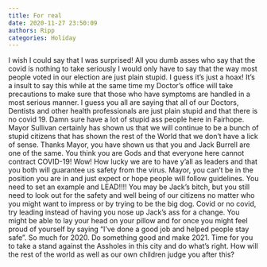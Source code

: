 ```yaml
---
title: For real
date: 2020-11-27 23:50:09
authors: Ripp
categories: Holiday
---
```


 I wish I could say that I was surprised!  All you dumb asses who say that the covid is nothing to take seriously I would only have to say that the way most people voted in our election are just plain stupid. I guess it’s just a hoax!  It’s a insult to say this while at the same time my Doctor’s office will take precautions to make sure that those who have symptoms are handled in a most serious manner. I guess you all are saying that all of our Doctors, Dentists and other health professionals are just plain stupid and that there is no covid 19. Damn sure have a lot of stupid ass people here in Fairhope. Mayor Sullivan certainly has shown us that we will continue to be a bunch of stupid  citizens that has shown the rest of the World that we don’t have a lick of sense. Thanks Mayor, you have shown us that you and Jack Burrell are one of the same. You think you are Gods and that everyone here cannot contract COVID-19!  Wow! How lucky we are to have y’all as leaders and that you both will guarantee us safety from the virus. Mayor, you can’t be in the position you are in and just expect or hope people will follow guidelines. You need to set an example and LEAD!!!!  You may be Jack’s bitch, but you still need to look out for the safety and well being of our citizens no matter who you might want to impress or by trying to be the big dog. Covid or no covid, try leading instead of having you nose up Jack’s ass for a change. You might be able to lay your head on your pillow and for once you might feel proud of yourself by saying “I’ve done a good job and helped people stay safe”.  So much for 2020. Do something good and make 2021. Time for you to take a stand against the Assholes in this city and do what’s right. How will the rest of the world as well as our own children judge you after this?